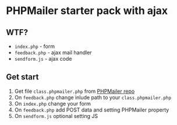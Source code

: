 # PHPMailer starter pack with ajax
## WTF?
* `index.php` - form
* `feedback.php` - ajax mail handler
* `sendform.js` - ajax code

## Get start
1. Get file `class.phpmailer.php` from [PHPMailer repo](https://github.com/PHPMailer/PHPMailer)
2. On `feedback.php` change inlude path to your `class.phpmailer.php`
3. On `index.php` change your form
4. On `feedback.php` add POST data and setting PHPMailer property
5. On `sendform.js` optional setting JS